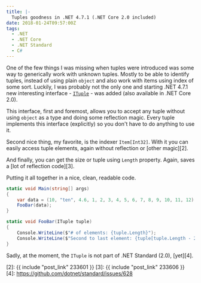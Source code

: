 ```yaml
---
title: |-
  Tuples goodness in .NET 4.7.1 (.NET Core 2.0 included)
date: 2018-01-24T09:57:00Z
tags:
  - .NET
  - .NET Core
  - .NET Standard
  - C#
---
```

One of the few things I was missing when tuples were introduced was some way to generically work with unknown tuples. Mostly to be able to identify tuples, instead of using plain `object` and also work with items using index of some sort. Luckily, I was probably not the only one and starting .NET 4.7.1 new interesting interface - [`ITuple`][1] - was added (also available in .NET Core 2.0).

<!-- excerpt -->

This interface, first and foremost, allows you to accept any tuple without using `object` as a type and doing some reflection magic. Every tuple implements this interface (explicitly) so you don't have to do anything to use it.

Second nice thing, my favorite, is the indexer `Item[Int32]`. With it you can easily access tuple elements, again without reflection or [other magic][2].

And finally, you can get the size or tuple using `Length` property. Again, saves a [lot of reflection code][3].

Putting it all together in a nice, clean, readable code.

```csharp
static void Main(string[] args)
{
	var data = (10, "ten", 4.6, 1, 2, 3, 4, 5, 6, 7, 8, 9, 10, 11, 12);
	FooBar(data);
}

static void FooBar(ITuple tuple)
{
	Console.WriteLine($"# of elements: {tuple.Length}");
	Console.WriteLine($"Second to last element: {tuple[tuple.Length - 2]}");
}
```

Sadly, at the moment, the `ITuple` is not part of .NET Standard (2.0), [yet][4].

[1]: https://msdn.microsoft.com/en-us/library/system.runtime.compilerservices.ituple%28v=vs.110%29.aspx
[2]: {{ include "post_link" 233601 }}
[3]: {{ include "post_link" 233606 }}
[4]: https://github.com/dotnet/standard/issues/628
